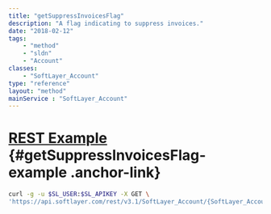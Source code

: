 ```yaml
---
title: "getSuppressInvoicesFlag"
description: "A flag indicating to suppress invoices."
date: "2018-02-12"
tags:
    - "method"
    - "sldn"
    - "Account"
classes:
    - "SoftLayer_Account"
type: "reference"
layout: "method"
mainService : "SoftLayer_Account"
---
```


# [REST Example](#getSuppressInvoicesFlag-example) <a href="/article/rest/"><i class="fas fa-question"></i></a> {#getSuppressInvoicesFlag-example .anchor-link} 
```bash
curl -g -u $SL_USER:$SL_APIKEY -X GET \
'https://api.softlayer.com/rest/v3.1/SoftLayer_Account/{SoftLayer_AccountID}/getSuppressInvoicesFlag'
```

